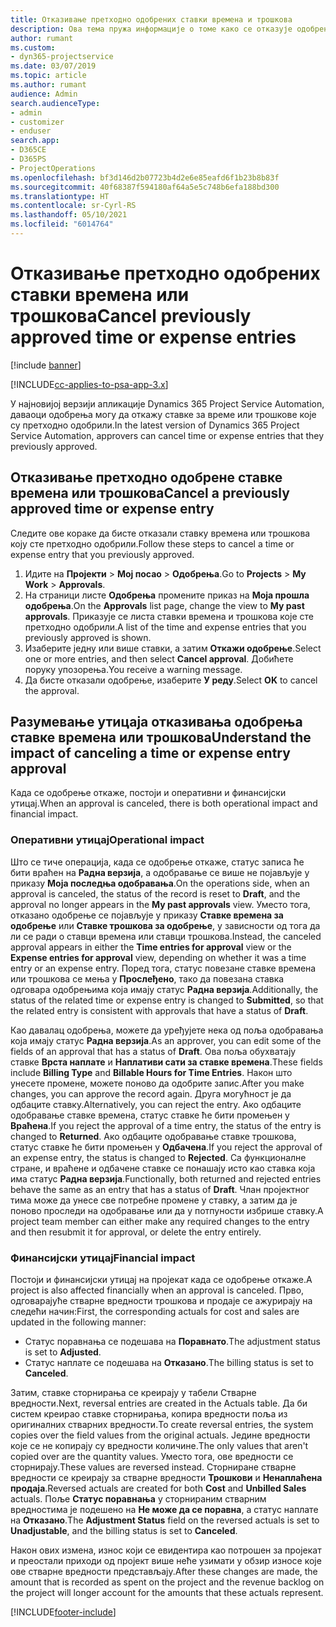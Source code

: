 ```yaml
---
title: Отказивање претходно одобрених ставки времена и трошкова
description: Ова тема пружа информације о томе како се отказује одобрено време пројекта и трансакција трошкова.
author: rumant
ms.custom:
- dyn365-projectservice
ms.date: 03/07/2019
ms.topic: article
ms.author: rumant
audience: Admin
search.audienceType:
- admin
- customizer
- enduser
search.app:
- D365CE
- D365PS
- ProjectOperations
ms.openlocfilehash: bf3d146d2b07723b4d2e6e85eafd6f1b23b8b83f
ms.sourcegitcommit: 40f68387f594180af64a5e5c748b6efa188bd300
ms.translationtype: HT
ms.contentlocale: sr-Cyrl-RS
ms.lasthandoff: 05/10/2021
ms.locfileid: "6014764"
---
```

# <a name="cancel-previously-approved-time-or-expense-entries"></a><span data-ttu-id="70a29-103">Отказивање претходно одобрених ставки времена или трошкова</span><span class="sxs-lookup"><span data-stu-id="70a29-103">Cancel previously approved time or expense entries</span></span>

[!include [banner](../includes/psa-now-project-operations.md)]

[!INCLUDE[cc-applies-to-psa-app-3.x](../includes/cc-applies-to-psa-app-3x.md)]

<span data-ttu-id="70a29-104">У најновијој верзији апликације Dynamics 365 Project Service Automation, даваоци одобрења могу да откажу ставке за време или трошкове које су претходно одобрили.</span><span class="sxs-lookup"><span data-stu-id="70a29-104">In the latest version of Dynamics 365 Project Service Automation, approvers can cancel time or expense entries that they previously approved.</span></span>

## <a name="cancel-a-previously-approved-time-or-expense-entry"></a><span data-ttu-id="70a29-105">Отказивање претходно одобрене ставке времена или трошкова</span><span class="sxs-lookup"><span data-stu-id="70a29-105">Cancel a previously approved time or expense entry</span></span>

<span data-ttu-id="70a29-106">Следите ове кораке да бисте отказали ставку времена или трошкова коју сте претходно одобрили.</span><span class="sxs-lookup"><span data-stu-id="70a29-106">Follow these steps to cancel a time or expense entry that you previously approved.</span></span>

1. <span data-ttu-id="70a29-107">Идите на **Пројекти** \> **Мој посао** \> **Одобрења**.</span><span class="sxs-lookup"><span data-stu-id="70a29-107">Go to **Projects** \> **My Work** \> **Approvals**.</span></span>
2. <span data-ttu-id="70a29-108">На страници листе **Одобрења** промените приказ на **Моја прошла одобрења**.</span><span class="sxs-lookup"><span data-stu-id="70a29-108">On the **Approvals** list page, change the view to **My past approvals**.</span></span> <span data-ttu-id="70a29-109">Приказује се листа ставки времена и трошкова које сте претходно одобрили.</span><span class="sxs-lookup"><span data-stu-id="70a29-109">A list of the time and expense entries that you previously approved is shown.</span></span>
3. <span data-ttu-id="70a29-110">Изаберите једну или више ставки, а затим **Откажи одобрење**.</span><span class="sxs-lookup"><span data-stu-id="70a29-110">Select one or more entries, and then select **Cancel approval**.</span></span> <span data-ttu-id="70a29-111">Добићете поруку упозорења.</span><span class="sxs-lookup"><span data-stu-id="70a29-111">You receive a warning message.</span></span>
4. <span data-ttu-id="70a29-112">Да бисте отказали одобрење, изаберите **У реду**.</span><span class="sxs-lookup"><span data-stu-id="70a29-112">Select **OK** to cancel the approval.</span></span>

## <a name="understand-the-impact-of-canceling-a-time-or-expense-entry-approval"></a><span data-ttu-id="70a29-113">Разумевање утицаја отказивања одобрења ставке времена или трошкова</span><span class="sxs-lookup"><span data-stu-id="70a29-113">Understand the impact of canceling a time or expense entry approval</span></span>

<span data-ttu-id="70a29-114">Када се одобрење откаже, постоји и оперативни и финансијски утицај.</span><span class="sxs-lookup"><span data-stu-id="70a29-114">When an approval is canceled, there is both operational impact and financial impact.</span></span>

### <a name="operational-impact"></a><span data-ttu-id="70a29-115">Оперативни утицај</span><span class="sxs-lookup"><span data-stu-id="70a29-115">Operational impact</span></span>

<span data-ttu-id="70a29-116">Што се тиче операција, када се одобрење откаже, статус записа ће бити враћен на **Радна верзија**, а одобравање се више не појављује у приказу **Моја последња одобравања**.</span><span class="sxs-lookup"><span data-stu-id="70a29-116">On the operations side, when an approval is canceled, the status of the record is reset to **Draft**, and the approval no longer appears in the **My past approvals** view.</span></span> <span data-ttu-id="70a29-117">Уместо тога, отказано одобрење се појављује у приказу **Ставке времена за одобрење** или **Ставке трошкова за одобрење**, у зависности од тога да ли се ради о ставци времена или ставци трошкова.</span><span class="sxs-lookup"><span data-stu-id="70a29-117">Instead, the canceled approval appears in either the **Time entries for approval** view or the **Expense entries for approval** view, depending on whether it was a time entry or an expense entry.</span></span> <span data-ttu-id="70a29-118">Поред тога, статус повезане ставке времена или трошкова се мења у **Прослеђено**, тако да повезана ставка одговара одобрењима која имају статус **Радна верзија**.</span><span class="sxs-lookup"><span data-stu-id="70a29-118">Additionally, the status of the related time or expense entry is changed to **Submitted**, so that the related entry is consistent with approvals that have a status of **Draft**.</span></span>

<span data-ttu-id="70a29-119">Као давалац одобрења, можете да уређујете нека од поља одобравања која имају статус **Радна верзија**.</span><span class="sxs-lookup"><span data-stu-id="70a29-119">As an approver, you can edit some of the fields of an approval that has a status of **Draft**.</span></span> <span data-ttu-id="70a29-120">Ова поља обухватају ставке **Врста наплате** и **Наплативи сати за ставке времена**.</span><span class="sxs-lookup"><span data-stu-id="70a29-120">These fields include **Billing Type** and **Billable Hours for Time Entries**.</span></span> <span data-ttu-id="70a29-121">Након што унесете промене, можете поново да одобрите запис.</span><span class="sxs-lookup"><span data-stu-id="70a29-121">After you make changes, you can approve the record again.</span></span> <span data-ttu-id="70a29-122">Друга могућност је да одбаците ставку.</span><span class="sxs-lookup"><span data-stu-id="70a29-122">Alternatively, you can reject the entry.</span></span> <span data-ttu-id="70a29-123">Ако одбаците одобравање ставке времена, статус ставке ће бити промењен у **Враћена**.</span><span class="sxs-lookup"><span data-stu-id="70a29-123">If you reject the approval of a time entry, the status of the entry is changed to **Returned**.</span></span> <span data-ttu-id="70a29-124">Ако одбаците одобравање ставке трошкова, статус ставке ће бити промењен у **Одбачена**.</span><span class="sxs-lookup"><span data-stu-id="70a29-124">If you reject the approval of an expense entry, the status is changed to **Rejected**.</span></span> <span data-ttu-id="70a29-125">Са функционалне стране, и враћене и одбачене ставке се понашају исто као ставка која има статус **Радна верзија**.</span><span class="sxs-lookup"><span data-stu-id="70a29-125">Functionally, both returned and rejected entries behave the same as an entry that has a status of **Draft**.</span></span> <span data-ttu-id="70a29-126">Члан пројектног тима може да унесе све потребне промене у ставку, а затим да је поново проследи на одобравање или да у потпуности избрише ставку.</span><span class="sxs-lookup"><span data-stu-id="70a29-126">A project team member can either make any required changes to the entry and then resubmit it for approval, or delete the entry entirely.</span></span>

### <a name="financial-impact"></a><span data-ttu-id="70a29-127">Финансијски утицај</span><span class="sxs-lookup"><span data-stu-id="70a29-127">Financial impact</span></span>

<span data-ttu-id="70a29-128">Постоји и финансијски утицај на пројекат када се одобрење откаже.</span><span class="sxs-lookup"><span data-stu-id="70a29-128">A project is also affected financially when an approval is canceled.</span></span> <span data-ttu-id="70a29-129">Прво, одговарајуће стварне вредности трошкова и продаје се ажурирају на следећи начин:</span><span class="sxs-lookup"><span data-stu-id="70a29-129">First, the corresponding actuals for cost and sales are updated in the following manner:</span></span>

- <span data-ttu-id="70a29-130">Статус поравнања се подешава на **Поравнато**.</span><span class="sxs-lookup"><span data-stu-id="70a29-130">The adjustment status is set to **Adjusted**.</span></span>
- <span data-ttu-id="70a29-131">Статус наплате се подешава на **Отказано**.</span><span class="sxs-lookup"><span data-stu-id="70a29-131">The billing status is set to **Canceled**.</span></span>

<span data-ttu-id="70a29-132">Затим, ставке сторнирања се креирају у табели Стварне вредности.</span><span class="sxs-lookup"><span data-stu-id="70a29-132">Next, reversal entries are created in the Actuals table.</span></span> <span data-ttu-id="70a29-133">Да би систем креирао ставке сторнирања, копира вредности поља из оригиналних стварних вредности.</span><span class="sxs-lookup"><span data-stu-id="70a29-133">To create reversal entries, the system copies over the field values from the original actuals.</span></span> <span data-ttu-id="70a29-134">Једине вредности које се не копирају су вредности количине.</span><span class="sxs-lookup"><span data-stu-id="70a29-134">The only values that aren't copied over are the quantity values.</span></span> <span data-ttu-id="70a29-135">Уместо тога, ове вредности се сторнирају.</span><span class="sxs-lookup"><span data-stu-id="70a29-135">These values are reversed instead.</span></span> <span data-ttu-id="70a29-136">Сторниране стварне вредности се креирају за стварне вредности **Трошкови** и **Ненаплаћена продаја**.</span><span class="sxs-lookup"><span data-stu-id="70a29-136">Reversed actuals are created for both **Cost** and **Unbilled Sales** actuals.</span></span> <span data-ttu-id="70a29-137">Поље **Статус поравнања** у сторнираним стварним вредностима је подешено на **Не може да се поравна**, а статус наплате на **Отказано**.</span><span class="sxs-lookup"><span data-stu-id="70a29-137">The **Adjustment Status** field on the reversed actuals is set to **Unadjustable**, and the billing status is set to **Canceled**.</span></span>

<span data-ttu-id="70a29-138">Након ових измена, износ који се евидентира као потрошен за пројекат и преостали приходи од пројект више неће узимати у обзир износе које ове стварне вредности представљају.</span><span class="sxs-lookup"><span data-stu-id="70a29-138">After these changes are made, the amount that is recorded as spent on the project and the revenue backlog on the project will longer account for the amounts that these actuals represent.</span></span>


[!INCLUDE[footer-include](../includes/footer-banner.md)]